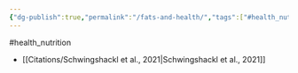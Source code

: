 ```yaml
---
{"dg-publish":true,"permalink":"/fats-and-health/","tags":["#health_nutrition"],"created":"2025-10-23T17:42:44.095+01:00","updated":"2025-10-23T18:06:08.690+01:00"}
---
```


#health_nutrition 

- [[Citations/Schwingshackl et al., 2021\|Schwingshackl et al., 2021]]